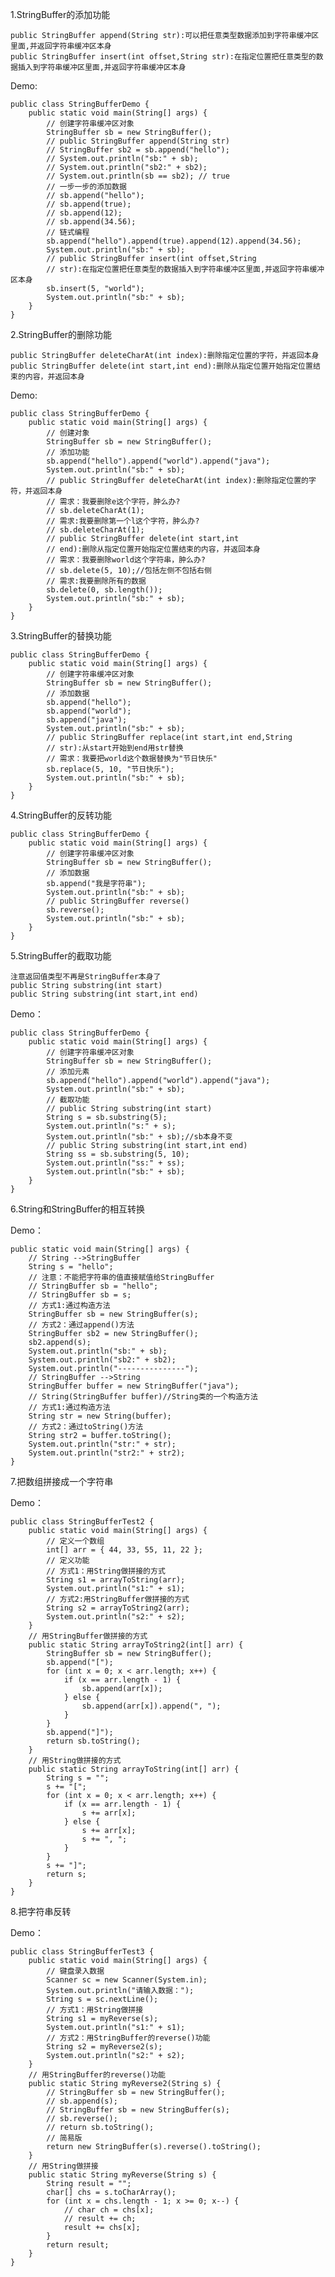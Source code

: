 1.StringBuffer的添加功能

    public StringBuffer append(String str):可以把任意类型数据添加到字符串缓冲区里面,并返回字符串缓冲区本身
    public StringBuffer insert(int offset,String str):在指定位置把任意类型的数据插入到字符串缓冲区里面,并返回字符串缓冲区本身
 
Demo:

    public class StringBufferDemo {
    	public static void main(String[] args) {
    		// 创建字符串缓冲区对象
    		StringBuffer sb = new StringBuffer();
    		// public StringBuffer append(String str)
    		// StringBuffer sb2 = sb.append("hello");
    		// System.out.println("sb:" + sb);
    		// System.out.println("sb2:" + sb2);
    		// System.out.println(sb == sb2); // true
    		// 一步一步的添加数据
    		// sb.append("hello");
    		// sb.append(true);
    		// sb.append(12);
    		// sb.append(34.56);
    		// 链式编程
    		sb.append("hello").append(true).append(12).append(34.56);
    		System.out.println("sb:" + sb);
    		// public StringBuffer insert(int offset,String
    		// str):在指定位置把任意类型的数据插入到字符串缓冲区里面,并返回字符串缓冲区本身
    		sb.insert(5, "world");
    		System.out.println("sb:" + sb);
    	}
    }
    
2.StringBuffer的删除功能

    public StringBuffer deleteCharAt(int index):删除指定位置的字符，并返回本身
    public StringBuffer delete(int start,int end):删除从指定位置开始指定位置结束的内容，并返回本身
    
Demo:

    public class StringBufferDemo {
    	public static void main(String[] args) {
    		// 创建对象
    		StringBuffer sb = new StringBuffer();
    		// 添加功能
    		sb.append("hello").append("world").append("java");
    		System.out.println("sb:" + sb);
    		// public StringBuffer deleteCharAt(int index):删除指定位置的字符，并返回本身
    		// 需求：我要删除e这个字符，肿么办?
    		// sb.deleteCharAt(1);
    		// 需求:我要删除第一个l这个字符，肿么办?
    		// sb.deleteCharAt(1);
    		// public StringBuffer delete(int start,int
    		// end):删除从指定位置开始指定位置结束的内容，并返回本身
    		// 需求：我要删除world这个字符串，肿么办?
    		// sb.delete(5, 10);//包括左侧不包括右侧
    		// 需求:我要删除所有的数据
    		sb.delete(0, sb.length());
    		System.out.println("sb:" + sb);
    	}
    }

3.StringBuffer的替换功能

    public class StringBufferDemo {
    	public static void main(String[] args) {
    		// 创建字符串缓冲区对象
    		StringBuffer sb = new StringBuffer();
    		// 添加数据
    		sb.append("hello");
    		sb.append("world");
    		sb.append("java");
    		System.out.println("sb:" + sb);
    		// public StringBuffer replace(int start,int end,String
    		// str):从start开始到end用str替换
    		// 需求：我要把world这个数据替换为"节日快乐"
    		sb.replace(5, 10, "节日快乐");
    		System.out.println("sb:" + sb);
    	}
    }
    
4.StringBuffer的反转功能

    public class StringBufferDemo {
    	public static void main(String[] args) {
    		// 创建字符串缓冲区对象
    		StringBuffer sb = new StringBuffer();
    		// 添加数据
    		sb.append("我是字符串");
    		System.out.println("sb:" + sb);
    		// public StringBuffer reverse()
    		sb.reverse();
    		System.out.println("sb:" + sb);
    	}
    }    
    
5.StringBuffer的截取功能

    注意返回值类型不再是StringBuffer本身了
    public String substring(int start)
    public String substring(int start,int end)

Demo：

    public class StringBufferDemo {
    	public static void main(String[] args) {
    		// 创建字符串缓冲区对象
    		StringBuffer sb = new StringBuffer();
    		// 添加元素
    		sb.append("hello").append("world").append("java");
    		System.out.println("sb:" + sb);
    		// 截取功能
    		// public String substring(int start)
    		String s = sb.substring(5);
    		System.out.println("s:" + s);
    		System.out.println("sb:" + sb);//sb本身不变
    		// public String substring(int start,int end)
    		String ss = sb.substring(5, 10);
    		System.out.println("ss:" + ss);
    		System.out.println("sb:" + sb);
    	}
    }

6.String和StringBuffer的相互转换

Demo：

    public static void main(String[] args) {
    	// String -->StringBuffer
    	String s = "hello";
    	// 注意：不能把字符串的值直接赋值给StringBuffer
    	// StringBuffer sb = "hello";
    	// StringBuffer sb = s;
    	// 方式1:通过构造方法
    	StringBuffer sb = new StringBuffer(s);
    	// 方式2：通过append()方法
    	StringBuffer sb2 = new StringBuffer();
    	sb2.append(s);
    	System.out.println("sb:" + sb);
    	System.out.println("sb2:" + sb2);
    	System.out.println("---------------");
    	// StringBuffer -->String
    	StringBuffer buffer = new StringBuffer("java");
    	// String(StringBuffer buffer)//String类的一个构造方法
    	// 方式1:通过构造方法
    	String str = new String(buffer);
    	// 方式2：通过toString()方法
    	String str2 = buffer.toString();
    	System.out.println("str:" + str);
    	System.out.println("str2:" + str2);
    }

7.把数组拼接成一个字符串

Demo：

    public class StringBufferTest2 {
    	public static void main(String[] args) {
    		// 定义一个数组
    		int[] arr = { 44, 33, 55, 11, 22 };
    		// 定义功能
    		// 方式1：用String做拼接的方式
    		String s1 = arrayToString(arr);
    		System.out.println("s1:" + s1);
    		// 方式2:用StringBuffer做拼接的方式
    		String s2 = arrayToString2(arr);
    		System.out.println("s2:" + s2);
    	}
    	// 用StringBuffer做拼接的方式
    	public static String arrayToString2(int[] arr) {
    		StringBuffer sb = new StringBuffer();
    		sb.append("[");
    		for (int x = 0; x < arr.length; x++) {
    			if (x == arr.length - 1) {
    				sb.append(arr[x]);
    			} else {
    				sb.append(arr[x]).append(", ");
    			}
    		}
    		sb.append("]");
    		return sb.toString();
    	}
    	// 用String做拼接的方式
    	public static String arrayToString(int[] arr) {
    		String s = "";
    		s += "[";
    		for (int x = 0; x < arr.length; x++) {
    			if (x == arr.length - 1) {
    				s += arr[x];
    			} else {
    				s += arr[x];
    				s += ", ";
    			}
    		}
    		s += "]";
    		return s;
    	}
    }


8.把字符串反转

Demo：

    public class StringBufferTest3 {
    	public static void main(String[] args) {
    		// 键盘录入数据
    		Scanner sc = new Scanner(System.in);
    		System.out.println("请输入数据：");
    		String s = sc.nextLine();
    		// 方式1：用String做拼接
    		String s1 = myReverse(s);
    		System.out.println("s1:" + s1);
    		// 方式2：用StringBuffer的reverse()功能
    		String s2 = myReverse2(s);
    		System.out.println("s2:" + s2);
    	}
    	// 用StringBuffer的reverse()功能
    	public static String myReverse2(String s) {
    		// StringBuffer sb = new StringBuffer();
    		// sb.append(s);
    		// StringBuffer sb = new StringBuffer(s);
    		// sb.reverse();
    		// return sb.toString();
    		// 简易版
    		return new StringBuffer(s).reverse().toString();
    	}
    	// 用String做拼接
    	public static String myReverse(String s) {
    		String result = "";
    		char[] chs = s.toCharArray();
    		for (int x = chs.length - 1; x >= 0; x--) {
    			// char ch = chs[x];
    			// result += ch;
    			result += chs[x];
    		}
    		return result;
    	}
    }
    













    